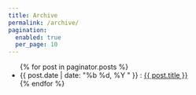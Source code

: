 ```yaml
---
title: Archive
permalink: /archive/
pagination:
  enabled: true
  per_page: 10 
---
```

<section id="archive" class="container mt-3">
      <ul class="list-group list-group-flush px-xs-1 px-md-5 mb-3">
        {% for post in paginator.posts %}
        <li class="list-group-item">
          <span class="text-muted">{{ post.date | date: "%b %d, %Y " }}</span> :
          <a href="{{ post.url }}">{{ post.title }}</a>
        </li>
        {% endfor %}
      </ul>
    </div>
</section>
